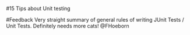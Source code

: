 #15 Tips about Unit testing


#Feedback
Very straight summary of general rules of writing JUnit Tests / Unit Tests. Definitely needs more cats!
@FHoeborn
